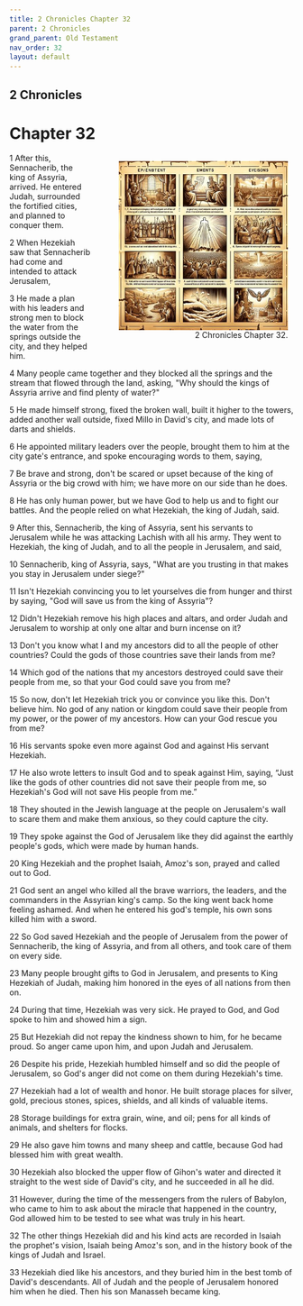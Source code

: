 ```yaml
---
title: 2 Chronicles Chapter 32
parent: 2 Chronicles
grand_parent: Old Testament
nav_order: 32
layout: default
---
```


## 2 Chronicles

# Chapter 32

<figure style="float: right; margin-right: 10px;">
    <img src="/assets/Image/2 Chronicles/500/32.jpg" alt="2 Chronicles Chapter 32" style="width: 300px; height: 300px; float: right;padding-left: 10px;"/>
    <figcaption style="clear: both;text-align: right;">2 Chronicles Chapter 32.</figcaption>
</figure>
1 After this, Sennacherib, the king of Assyria, arrived. He entered Judah, surrounded the fortified cities, and planned to conquer them.

2 When Hezekiah saw that Sennacherib had come and intended to attack Jerusalem,

3 He made a plan with his leaders and strong men to block the water from the springs outside the city, and they helped him.

4 Many people came together and they blocked all the springs and the stream that flowed through the land, asking, "Why should the kings of Assyria arrive and find plenty of water?"

5 He made himself strong, fixed the broken wall, built it higher to the towers, added another wall outside, fixed Millo in David's city, and made lots of darts and shields.

6 He appointed military leaders over the people, brought them to him at the city gate's entrance, and spoke encouraging words to them, saying,

7 Be brave and strong, don't be scared or upset because of the king of Assyria or the big crowd with him; we have more on our side than he does.

8 He has only human power, but we have God to help us and to fight our battles. And the people relied on what Hezekiah, the king of Judah, said.

9 After this, Sennacherib, the king of Assyria, sent his servants to Jerusalem while he was attacking Lachish with all his army. They went to Hezekiah, the king of Judah, and to all the people in Jerusalem, and said,

10 Sennacherib, king of Assyria, says, "What are you trusting in that makes you stay in Jerusalem under siege?"

11 Isn't Hezekiah convincing you to let yourselves die from hunger and thirst by saying, "God will save us from the king of Assyria"?

12 Didn't Hezekiah remove his high places and altars, and order Judah and Jerusalem to worship at only one altar and burn incense on it?

13 Don't you know what I and my ancestors did to all the people of other countries? Could the gods of those countries save their lands from me?

14 Which god of the nations that my ancestors destroyed could save their people from me, so that your God could save you from me?

15 So now, don't let Hezekiah trick you or convince you like this. Don't believe him. No god of any nation or kingdom could save their people from my power, or the power of my ancestors. How can your God rescue you from me?

16 His servants spoke even more against God and against His servant Hezekiah.

17 He also wrote letters to insult God and to speak against Him, saying, “Just like the gods of other countries did not save their people from me, so Hezekiah's God will not save His people from me.”

18 They shouted in the Jewish language at the people on Jerusalem's wall to scare them and make them anxious, so they could capture the city.

19 They spoke against the God of Jerusalem like they did against the earthly people's gods, which were made by human hands.

20 King Hezekiah and the prophet Isaiah, Amoz's son, prayed and called out to God.

21 God sent an angel who killed all the brave warriors, the leaders, and the commanders in the Assyrian king's camp. So the king went back home feeling ashamed. And when he entered his god's temple, his own sons killed him with a sword.

22 So God saved Hezekiah and the people of Jerusalem from the power of Sennacherib, the king of Assyria, and from all others, and took care of them on every side.

23 Many people brought gifts to God in Jerusalem, and presents to King Hezekiah of Judah, making him honored in the eyes of all nations from then on.

24 During that time, Hezekiah was very sick. He prayed to God, and God spoke to him and showed him a sign.

25 But Hezekiah did not repay the kindness shown to him, for he became proud. So anger came upon him, and upon Judah and Jerusalem.

26 Despite his pride, Hezekiah humbled himself and so did the people of Jerusalem, so God's anger did not come on them during Hezekiah's time.

27 Hezekiah had a lot of wealth and honor. He built storage places for silver, gold, precious stones, spices, shields, and all kinds of valuable items.

28 Storage buildings for extra grain, wine, and oil; pens for all kinds of animals, and shelters for flocks.

29 He also gave him towns and many sheep and cattle, because God had blessed him with great wealth.

30 Hezekiah also blocked the upper flow of Gihon's water and directed it straight to the west side of David's city, and he succeeded in all he did.

31 However, during the time of the messengers from the rulers of Babylon, who came to him to ask about the miracle that happened in the country, God allowed him to be tested to see what was truly in his heart.

32 The other things Hezekiah did and his kind acts are recorded in Isaiah the prophet's vision, Isaiah being Amoz's son, and in the history book of the kings of Judah and Israel.

33 Hezekiah died like his ancestors, and they buried him in the best tomb of David's descendants. All of Judah and the people of Jerusalem honored him when he died. Then his son Manasseh became king.



